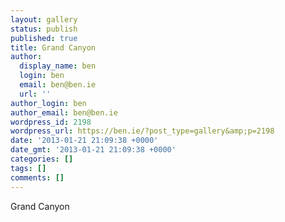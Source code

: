 ```yaml
---
layout: gallery
status: publish
published: true
title: Grand Canyon
author:
  display_name: ben
  login: ben
  email: ben@ben.ie
  url: ''
author_login: ben
author_email: ben@ben.ie
wordpress_id: 2198
wordpress_url: https://ben.ie/?post_type=gallery&amp;p=2198
date: '2013-01-21 21:09:38 +0000'
date_gmt: '2013-01-21 21:09:38 +0000'
categories: []
tags: []
comments: []
---
```

<p>Grand Canyon</p>
